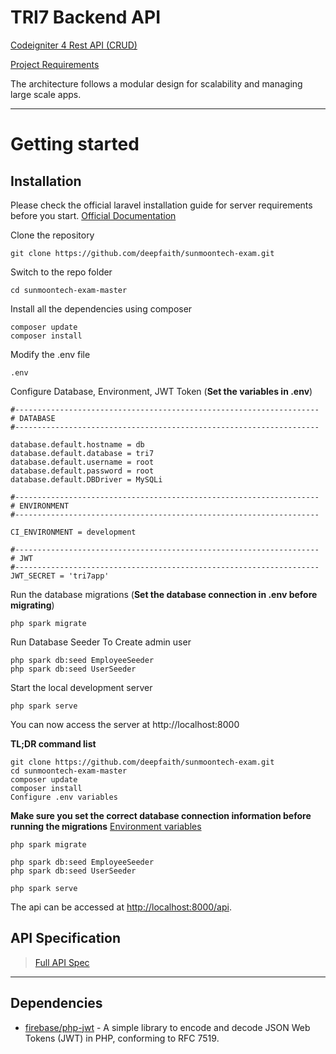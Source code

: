 # TRI7 Backend API

[Codeigniter 4 Rest API (CRUD) ](https://github.com/deepfaith/sunmoontech-exam)

[Project Requirements](https://super7tech.com/web_developer_exam_sr/)

The architecture follows a modular design for scalability and managing large scale apps.

----------

# Getting started

## Installation

Please check the official laravel installation guide for server requirements before you start. [Official Documentation](https://codeigniter.com/user_guide/installation/index.html)

Clone the repository

    git clone https://github.com/deepfaith/sunmoontech-exam.git

Switch to the repo folder

    cd sunmoontech-exam-master

Install all the dependencies using composer

    composer update
    composer install

Modify the .env file

    .env

Configure Database, Environment, JWT Token (**Set the variables in .env**)

    #--------------------------------------------------------------------
    # DATABASE
    #--------------------------------------------------------------------
    
    database.default.hostname = db
    database.default.database = tri7
    database.default.username = root
    database.default.password = root
    database.default.DBDriver = MySQLi

    #--------------------------------------------------------------------
    # ENVIRONMENT
    #--------------------------------------------------------------------
    
    CI_ENVIRONMENT = development

    #--------------------------------------------------------------------
    # JWT
    #--------------------------------------------------------------------
    JWT_SECRET = 'tri7app'

Run the database migrations (**Set the database connection in .env before migrating**)

    php spark migrate

Run Database Seeder To Create admin user

    php spark db:seed EmployeeSeeder
    php spark db:seed UserSeeder

Start the local development server

    php spark serve

You can now access the server at http://localhost:8000


**TL;DR command list**

    git clone https://github.com/deepfaith/sunmoontech-exam.git
    cd sunmoontech-exam-master
    composer update
    composer install
    Configure .env variables

**Make sure you set the correct database connection information before running the migrations** [Environment variables](#environment-variables)

    php spark migrate

    php spark db:seed EmployeeSeeder
    php spark db:seed UserSeeder

    php spark serve

The api can be accessed at [http://localhost:8000/api](http://localhost:8000/api).

## API Specification


> [Full API Spec](https://github.com/deepfaith/sunmoontech-exam/tree/master/Modules)

----------

## Dependencies

- [firebase/php-jwt](https://github.com/firebase/php-jwt) - A simple library to encode and decode JSON Web Tokens (JWT) in PHP, conforming to RFC 7519.
